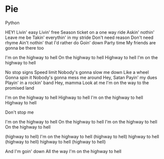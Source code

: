 # Pie
Python

HEY!
Livin' easy
Livin' free
Season ticket on a one way ride
Askin' nothin'
Leave me be
Takin' everythin' in my stride
Don't need reason
Don't need rhyme
Ain't nothin' that I'd rather do
Goin' down
Party time
My friends are gonna be there too

I'm on the highway to hell
On the highway to hell
Highway to hell
I'm on the highway to hell

No stop signs
Speed limit
Nobody's gonna slow me down
Like a wheel
Gonna spin it
Nobody's gonna mess me around
Hey, Satan
Payin' my dues
Playin' in a rockin' band
Hey, mamma
Look at me
I'm on the way to the promised land

I'm on the highway to hell
Highway to hell
I'm on the highway to hell
Highway to hell

Don't stop me

I'm on the highway to hell
On the highway to hell
I'm on the highway to hell
On the highway to hell

(highway to hell) I'm on the highway to hell
(highway to hell) highway to hell
(highway to hell) highway to hell
(highway to hell)

And I'm goin' down
All the way
I'm on the highway to hell


